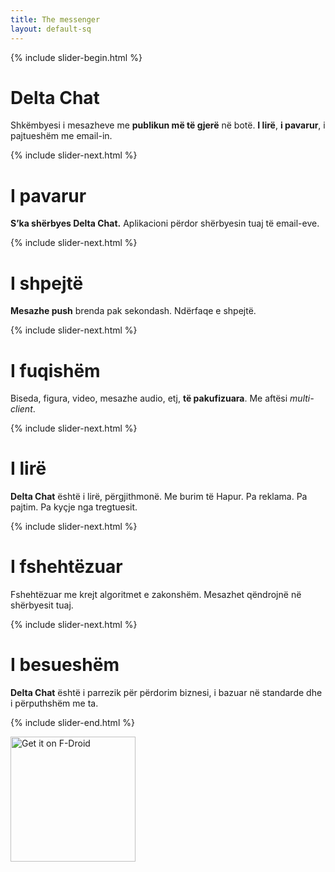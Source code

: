 ```yaml
---
title: The messenger
layout: default-sq
---
```



{% include slider-begin.html %}

# Delta Chat
Shkëmbyesi i mesazheve me **publikun më të gjerë** në botë. **I lirë**, **i pavarur**, i pajtueshëm me email-in.

{% include slider-next.html %}

# I pavarur
**S’ka shërbyes Delta Chat.** Aplikacioni përdor shërbyesin tuaj të email-eve.

{% include slider-next.html %}

# I shpejtë
**Mesazhe push** brenda pak sekondash. Ndërfaqe e shpejtë.

{% include slider-next.html %}

# I fuqishëm
Biseda, figura, video, mesazhe audio, etj, **të pakufizuara**. Me aftësi _multi-client_.

{% include slider-next.html %}

# I lirë
**Delta Chat** është i lirë, përgjithmonë. Me burim të Hapur. Pa reklama. Pa pajtim. Pa kyçje nga tregtuesit.

{% include slider-next.html %}

# I fshehtëzuar
Fshehtëzuar me krejt algoritmet e zakonshëm. Mesazhet qëndrojnë në shërbyesit tuaj.

{% include slider-next.html %}

# I besueshëm
**Delta Chat** është i parrezik për përdorim biznesi, i bazuar në standarde dhe i përputhshëm me ta.

{% include slider-end.html %}


[<img src="../assets/home/get-it-on-fdroid.png" alt="Get it on F-Droid" width="200" />](download)

